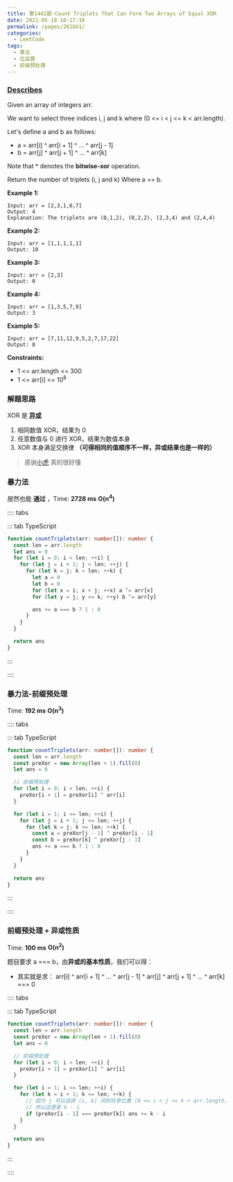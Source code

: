 ```yaml
---
title: 第1442题-Count Triplets That Can Form Two Arrays of Equal XOR
date: 2021-05-18 16:17:16
permalink: /pages/261bb1/
categories:
  - LeetCode
tags:
  - 算法
  - 位运算
  - 前缀预处理
---
```


### [Describes](https://leetcode-cn.com/problems/count-triplets-that-can-form-two-arrays-of-equal-xor/)

Given an array of integers <span class="span-shadow">arr</span>.

We want to select three indices <span class="span-shadow">i</span>, <span class="span-shadow">j</span> and <span class="span-shadow">k</span> where (<span class="span-shadow">0 <= i < j <= k < arr.length</span>).

Let's define a and b as follows:

- <span class="span-shadow">a = arr[i] ^ arr[i + 1] ^ ... ^ arr[j - 1]</span>
- <span class="span-shadow">b = arr[j] ^ arr[j + 1] ^ ... ^ arr[k]</span>

Note that **^** denotes the **bitwise-xor** operation.

Return the number of triplets (<span class="span-shadow">i</span>, <span class="span-shadow">j</span> and <span class="span-shadow">k</span>) Where <span class="span-shadow">a == b</span>.

<!-- more -->

**Example 1:**

```
Input: arr = [2,3,1,6,7]
Output: 4
Explanation: The triplets are (0,1,2), (0,2,2), (2,3,4) and (2,4,4)
```

**Example 2:**

```
Input: arr = [1,1,1,1,1]
Output: 10
```

**Example 3:**

```
Input: arr = [2,3]
Output: 0
```

**Example 4:**

```
Input: arr = [1,3,5,7,9]
Output: 3
```

**Example 5:**

```
Input: arr = [7,11,12,9,5,2,7,17,22]
Output: 8
```

**Constraints:**

- <span class="span-shadow">1 <= arr.length <= 300</span>
- <span class="span-shadow">1 <= arr[i] <= 10<sup>8</sup></span>

### 解题思路

<span class="span-shadow">XOR</span> 是 **[异或](https://zhixiangyao.top/pages/339ea6/#%E5%BC%82%E6%88%96%E8%BF%90%E7%AE%97)**

1. 相同数值 <span class="span-shadow">XOR</span>，结果为 <span class="span-shadow">0</span>
2. 任意数值与 <span class="span-shadow">0</span> 进行 <span class="span-shadow">XOR</span>，结果为数值本身
3. <span class="span-shadow">XOR</span> 本身满足交换律 **（可得相同的值顺序不一样，异或结果也是一样的）**

> 感谢[小虎](https://leetcode-cn.com/problems/count-triplets-that-can-form-two-arrays-of-equal-xor/solution/xin-shou-pian-qian-ru-shen-chu-xi-lie-1-cnk37/) 真的很好懂

### 暴力法

居然也能 **通过** ，Time: **2728 ms** **O(n<sup>4</sup>)**

:::: tabs

::: tab TypeScript

```TypeScript
function countTriplets(arr: number[]): number {
  const len = arr.length
  let ans = 0
  for (let i = 0; i < len; ++i) {
    for (let j = i + 1; j < len; ++j) {
      for (let k = j; k < len; ++k) {
        let a = 0
        let b = 0
        for (let x = i; x < j; ++x) a ^= arr[x]
        for (let y = j; y <= k; ++y) b ^= arr[y]

        ans += a === b ? 1 : 0
      }
    }
  }

  return ans
}
```

:::

::::

### 暴力法-前缀预处理

Time: **192 ms** **O(n<sup>3</sup>)**

:::: tabs

::: tab TypeScript

```TypeScript
function countTriplets(arr: number[]): number {
  const len = arr.length
  const preXor = new Array(len + 1).fill(0)
  let ans = 0

  // 前缀预处理
  for (let i = 0; i < len; ++i) {
    preXor[i + 1] = preXor[i] ^ arr[i]
  }

  for (let i = 1; i <= len; ++i) {
    for (let j = i + 1; j <= len; ++j) {
      for (let k = j; k <= len; ++k) {
        const a = preXor[j - 1] ^ preXor[i - 1]
        const b = preXor[k] ^ preXor[j - 1]
        ans += a === b ? 1 : 0
      }
    }
  }

  return ans
}
```

:::

::::

### 前缀预处理 + 异或性质

Time: **100 ms** **O(n<sup>2</sup>)**

题目要求 <span class="span-shadow">a === b</span>，由**异或的基本性质**，我们可以得：

- 其实就是求： <span class="span-shadow">arr[i] ^ arr[i + 1] ^ ... ^ arr[j - 1] ^ arr[j] ^ arr[j + 1] ^ ... ^ arr[k] === 0</span>

:::: tabs

::: tab TypeScript

```TypeScript
function countTriplets(arr: number[]): number {
  const len = arr.length
  const preXor = new Array(len + 1).fill(0)
  let ans = 0

  // 前缀预处理
  for (let i = 0; i < len; ++i) {
    preXor[i + 1] = preXor[i] ^ arr[i]
  }

  for (let i = 1; i <= len; ++i) {
    for (let k = i + 1; k <= len; ++k) {
      // 因为 j 可以选择 (i, k] 间的任意位置 (0 <= i < j <= k < arr.length)
      // 所以这里是 k - i
      if (preXor[i - 1] === preXor[k]) ans += k - i
    }
  }

  return ans
}
```

:::

::::
